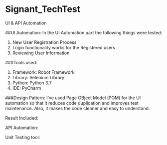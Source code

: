 # Signant_TechTest
UI &amp; API Automation

##UI Automation:
In the UI Automation part the following things were tested:
  1. New User Registration Process 
  2. Login functionality works for the Registered users
  3. Reviewing User Information

###Tools used:
  1. Framework: Robot Framework
  2. Library:   Selenium Library
  3. Python: Python 3.7
  4. IDE: PyCharm

###Design Pattern:
I've used Page OBject Model (POM) for the UI automation so that it reduces code duplication and improves test maintenance. Also, it makes the code cleaner and easy to understand.

Result Included:

API Automation:


Unit Testing tool:

